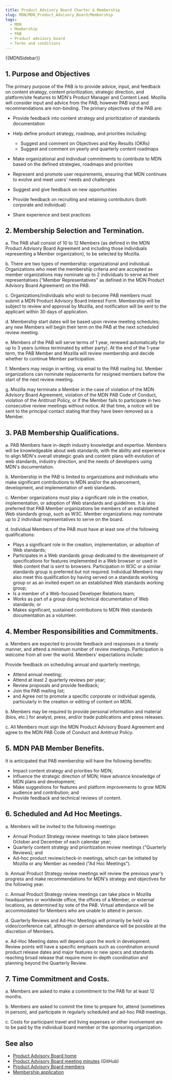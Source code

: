 ```yaml
---
title: Product Advisory Board Charter & Membership
slug: MDN/MDN_Product_Advisory_Board/Membership
tags:
  - MDN
  - Membership
  - PAB
  - Product advisory board
  - Terms and conditions
---
```

{{MDNSidebar}}

## 1. Purpose and Objectives

The primary purpose of the PAB is to provide advice, input, and feedback on content strategy, content prioritization, strategic direction, and platform/site features to MDN's Product Manager and Content Lead. Mozilla will consider input and advice from the PAB; however PAB input and recommendations are non-binding. The primary objectives of the PAB are:

- Provide feedback into content strategy and prioritization of standards documentation
- Help define product strategy, roadmap, and priorities including:

  - Suggest and comment on Objectives and Key Results (OKRs)
  - Suggest and comment on yearly and quarterly content roadmaps

- Make organizational and individual commitments to contribute to MDN based on the defined strategies, roadmaps and priorities
- Represent and promote user requirements, ensuring that MDN continues to evolve and meet users' needs and challenges
- Suggest and give feedback on new opportunities
- Provide feedback on recruiting and retaining contributors (both corporate and individual)
- Share experience and best practices

## 2. Membership Selection and Termination.

a. The PAB shall consist of 10 to 12 Members (as defined in the MDN Product Advisory Board Agreement and including those individuals representing a Member organization), to be selected by Mozilla.

b. There are two types of membership: organizational and individual. Organizations who meet the membership criteria and are accepted as member organizations may nominate up to 2 individuals to serve as their representatives ("Member Representatives" as defined in the MDN Product Advisory Board Agreement) on the PAB.

c. Organizations/individuals who wish to become PAB members must submit a MDN Product Advisory Board Interest Form. Membership will be subject to review and approval by Mozilla, and notification will be sent to the applicant within 30 days of application.

d. Membership start dates will be based upon review meeting schedules; any new Members will begin their term on the PAB at the next scheduled review meeting.

e. Members of the PAB will serve terms of 1 year, renewed automatically for up to 3 years (unless terminated by either party). At the end of the 1-year term, the PAB Member and Mozilla will review membership and decide whether to continue Member participation.

f. Members may resign in writing, via email to the PAB mailing list. Member organizations can nominate replacements for resigned members before the start of the next review meeting.

g. Mozilla may terminate a Member in the case of violation of the MDN Advisory Board Agreement, violation of the MDN PAB Code of Conduct, violation of the Antitrust Policy, or if the Member fails to participate in two consecutive review meetings without notice. At that time, a notice will be sent to the principal contact stating that they have been removed as a Member.

## 3. PAB Membership Qualifications.

a. PAB Members have in-depth industry knowledge and expertise. Members will be knowledgeable about web standards, with the ability and experience to align MDN's overall strategic goals and content plans with evolution of web standards, industry direction, and the needs of developers using MDN's documentation.

b. Membership in the PAB is limited to organizations and individuals who make significant contributions to MDN and/or the advancement, development, and implementation of web standards.

c. Member organizations must play a significant role in the creation, implementation, or adoption of Web standards and guidelines. It is also preferred that PAB Member organizations be members of an established Web standards group, such as W3C. Member organizations may nominate up to 2 individual representatives to serve on the board.

d. Individual Members of the PAB must have at least one of the following qualifications:

- Plays a significant role in the creation, implementation, or adoption of Web standards;
- Participates in a Web standards group dedicated to the development of specifications for features implemented in a Web browser or used in Web content that is sent to browsers. Participation in W3C or a similar standards group is preferred but not required. Individual Members may also meet this qualification by having served on a standards working group or as an invited expert on an established Web standards working group;
- Is a member of a Web-focused Developer Relations team;
- Works as part of a group doing technical documentation of Web standards; or
- Makes significant, sustained contributions to MDN Web standards documentation as a volunteer.

## 4. Member Responsibilities and Commitments.

a. Members are expected to provide feedback and responses in a timely manner, and attend a minimum number of review meetings. Participation is welcome from all over the world. Members' expectations include:

Provide feedback on scheduling annual and quarterly meetings;

- Attend annual meeting;
- Attend at least 2 quarterly reviews per year;
- Review proposals and provide feedback;
- Join the PAB mailing list;
- and Agree not to promote a specific corporate or individual agenda, particularly in the creation or editing of content on MDN.

b. Members may be required to provide personal information and material (bios, etc.) for analyst, press, and/or trade publications and press releases.

c. All Members must sign the MDN Product Advisory Board Agreement and agree to the MDN PAB Code of Conduct and Antitrust Policy.

## 5. MDN PAB Member Benefits.

It is anticipated that PAB membership will have the following benefits:

- Impact content strategy and priorities for MDN;
- Influence the strategic direction of MDN; Have advance knowledge of MDN plans and development;
- Make suggestions for features and platform improvements to grow MDN audience and contribution; and
- Provide feedback and technical reviews of content.

## 6. Scheduled and Ad Hoc Meetings.

a. Members will be invited to the following meetings:

- Annual Product Strategy review meetings to take place between October and December of each calendar year;
- Quarterly content strategy and prioritization review meetings ("Quarterly Reviews); and
- Ad-hoc product review/check-in meetings, which can be initiated by Mozilla or any Member as needed ("Ad Hoc Meetings").

b. Annual Product Strategy review meetings will review the previous year's progress and make recommendations for MDN's strategy and objectives for the following year.

c. Annual Product Strategy review meetings can take place in Mozilla headquarters or worldwide office, the offices of a Member, or external locations, as determined by vote of the PAB. Virtual attendance will be accommodated for Members who are unable to attend in person.

d. Quarterly Reviews and Ad-Hoc Meetings will primarily be held via video/conference call, although in-person attendance will be possible at the discretion of Members.

e. Ad-Hoc Meeting dates will depend upon the work in development. Review points will have a specific emphasis such as coordination around product release dates and major features or new specs and standards reaching broad release that require more in-depth coordination and planning beyond the Quarterly Review.

## 7. Time Commitment and Costs.

a. Members are asked to make a commitment to the PAB for at least 12 months.

b. Members are asked to commit the time to prepare for, attend (sometimes in person), and participate in regularly scheduled and ad-hoc PAB meetings.

c. Costs for participant travel and living expenses or other involvement are to be paid by the individual board member or the sponsoring organization.

## See also

- [Product Advisory Board home](/en-US/docs/MDN/MDN_Product_Advisory_Board)
- [Product Advisory Board meeting minutes](https://github.com/mdn/pab) (GitHub)
- [Product Advisory Board members](/en-US/docs/MDN/MDN_Product_Advisory_Board/Members)
- [Membership application](https://www.surveygizmo.com/s3/4024118/MDN-Advisory-Board-Application)
